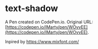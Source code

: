 # text-shadow 

A Pen created on CodePen.io. Original URL: [https://codepen.io/IMarty/pen/WOvvEE](https://codepen.io/IMarty/pen/WOvvEE).

Inpired by https://www.mixfont.com/